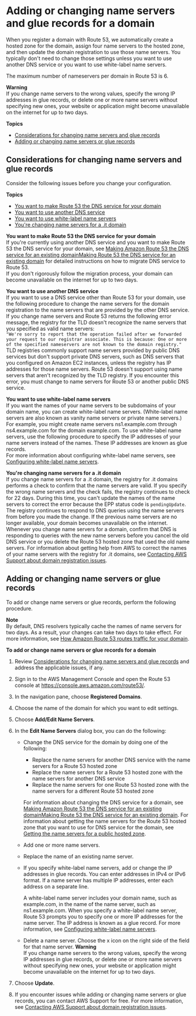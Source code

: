 # Adding or changing name servers and glue records for a domain<a name="domain-name-servers-glue-records"></a>

When you register a domain with Route 53, we automatically create a hosted zone for the domain, assign four name servers to the hosted zone, and then update the domain registration to use those name servers\. You typically don't need to change those settings unless you want to use another DNS service or you want to use white\-label name servers\.

The maximum number of nameservers per domain in Route 53 is 6\.

**Warning**  
If you change name servers to the wrong values, specify the wrong IP addresses in glue records, or delete one or more name servers without specifying new ones, your website or application might become unavailable on the internet for up to two days\.

**Topics**
+ [Considerations for changing name servers and glue records](#domain-name-servers-glue-records-considerations)
+ [Adding or changing name servers or glue records](#domain-name-servers-glue-records-adding-changing)

## Considerations for changing name servers and glue records<a name="domain-name-servers-glue-records-considerations"></a>

Consider the following issues before you change your configuration\. 

**Topics**
+ [You want to make Route 53 the DNS service for your domain](#updating-name-servers-route-53)
+ [You want to use another DNS service](#updating-name-servers-other-dns-service)
+ [You want to use white-label name servers](#updating-name-servers-white-label)
+ [You're changing name servers for a .it domain](#updating-name-servers-it-domains)

**You want to make Route 53 the DNS service for your domain**  
If you're currently using another DNS service and you want to make Route 53 the DNS service for your domain, see [Making Amazon Route 53 the DNS service for an existing domainMaking Route 53 the DNS service for an existing domain](MigratingDNS.md) for detailed instructions on how to migrate DNS service to Route 53\.   
If you don't rigorously follow the migration process, your domain can become unavailable on the internet for up to two days\.

**You want to use another DNS service**  
If you want to use a DNS service other than Route 53 for your domain, use the following procedure to change the name servers for the domain registration to the name servers that are provided by the other DNS service\.  
If you change name servers and Route 53 returns the following error message, the registry for the TLD doesn't recognize the name servers that you specified as valid name servers:  
`"We're sorry to report that the operation failed after we forwarded your request to our registrar associate. This is because: One or more of the specified nameservers are not known to the domain registry."`  
TLD registries commonly support name servers provided by public DNS services but don't support private DNS servers, such as DNS servers that you configured on Amazon EC2 instances, unless the registry has IP addresses for those name servers\. Route 53 doesn't support using name servers that aren't recognized by the TLD registry\. If you encounter this error, you must change to name servers for Route 53 or another public DNS service\.

**You want to use white\-label name servers**  
If you want the names of your name servers to be subdomains of your domain name, you can create white\-label name servers\. \(White\-label name servers are also known as vanity name servers or private name servers\.\) For example, you might create name servers ns1\.example\.com through ns4\.example\.com for the domain example\.com\. To use white\-label name servers, use the following procedure to specify the IP addresses of your name servers instead of the names\. These IP addresses are known as glue records\.  
For more information about configuring white\-label name servers, see [Configuring white\-label name servers](white-label-name-servers.md)\.

**You're changing name servers for a \.it domain**  
If you change name servers for a \.it domain, the registry for \.it domains performs a check to confirm that the name servers are valid\. If you specify the wrong name servers and the check fails, the registry continues to check for 22 days\. During this time, you can't update the names of the name servers to correct the error because the EPP status code is `pendingUpdate`\. The registry continues to respond to DNS queries using the name servers from before you made the change\. If the previous name servers are no longer available, your domain becomes unavailable on the internet\.  
Whenever you change name servers for a domain, confirm that DNS is responding to queries with the new name servers before you cancel the old DNS service or you delete the Route 53 hosted zone that used the old name servers\.
For information about getting help from AWS to correct the names of your name servers with the registry for \.it domains, see [Contacting AWS Support about domain registration issues](domain-contact-support.md)\.

## Adding or changing name servers or glue records<a name="domain-name-servers-glue-records-adding-changing"></a>

To add or change name servers or glue records, perform the following procedure\.

**Note**  
By default, DNS resolvers typically cache the names of name servers for two days\. As a result, your changes can take two days to take effect\. For more information, see [How Amazon Route 53 routes traffic for your domain](welcome-dns-service.md#welcome-dns-service-how-route-53-routes-traffic)\. <a name="domain-name-servers-glue-records-adding-changing-procedure"></a>

**To add or change name servers or glue records for a domain**

1. Review [Considerations for changing name servers and glue records](#domain-name-servers-glue-records-considerations) and address the applicable issues, if any\.

1. Sign in to the AWS Management Console and open the Route 53 console at [https://console\.aws\.amazon\.com/route53/](https://console.aws.amazon.com/route53/)\.

1. In the navigation pane, choose **Registered Domains**\.

1. Choose the name of the domain for which you want to edit settings\.

1. Choose **Add/Edit Name Servers**\.

1. In the **Edit Name Servers** dialog box, you can do the following:
   + Change the DNS service for the domain by doing one of the following:
     + Replace the name servers for another DNS service with the name servers for a Route 53 hosted zone
     + Replace the name servers for a Route 53 hosted zone with the name servers for another DNS service
     + Replace the name servers for one Route 53 hosted zone with the name servers for a different Route 53 hosted zone

     For information about changing the DNS service for a domain, see [Making Amazon Route 53 the DNS service for an existing domainMaking Route 53 the DNS service for an existing domain](MigratingDNS.md)\. For information about getting the name servers for the Route 53 hosted zone that you want to use for DNS service for the domain, see [Getting the name servers for a public hosted zone](GetInfoAboutHostedZone.md)\.
   + Add one or more name servers\.
   + Replace the name of an existing name server\.
   + If you specify white\-label name servers, add or change the IP addresses in glue records\. You can enter addresses in IPv4 or IPv6 format\. If a name server has multiple IP addresses, enter each address on a separate line\.

     A white\-label name server includes your domain name, such as example\.com, in the name of the name server, such as ns1\.example\.com\. When you specify a white\-label name server, Route 53 prompts you to specify one or more IP addresses for the name server\. The IP address is known as a glue record\. For more information, see [Configuring white\-label name servers](white-label-name-servers.md)\.
   + Delete a name server\. Choose the x icon on the right side of the field for that name server\.
**Warning**  
If you change name servers to the wrong values, specify the wrong IP addresses in glue records, or delete one or more name servers without specifying new ones, your website or application might become unavailable on the internet for up to two days\.

1. Choose **Update**\.

1. If you encounter issues while adding or changing name servers or glue records, you can contact AWS Support for free\. For more information, see [Contacting AWS Support about domain registration issues](domain-contact-support.md)\.
